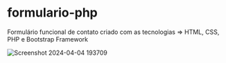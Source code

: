 # formulario-php
Formulário funcional de contato criado com as tecnologias => HTML, CSS, PHP e Bootstrap Framework

![Screenshot 2024-04-04 193709](https://github.com/guilhermedospassos/formulario-php/assets/129219826/c59c44a4-12f0-495a-a631-c398e2cc911f)
